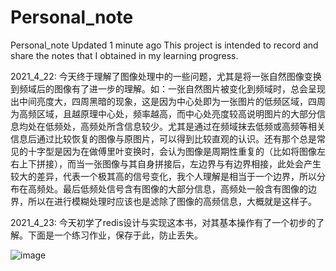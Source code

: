 # Personal_note
Personal_note  Updated 1 minute ago This project is intended to record and share the notes that I obtained in my learning progress.

2021_4_22:
今天终于理解了图像处理中的一些问题，尤其是将一张自然图像变换到频域后的图像有了进一步的理解。如：一张自然图片被变化到频域时，总会呈现出中间亮度大，四周黑暗的现象，这是因为中心处即为一张图片的低频区域，四周为高频区域，且越原理中心处，频率越高，而中心处亮度较高说明图片的大部分信息均处在低频处，高频处所含信息较少。尤其是通过在频域抹去低频或高频等相关信息后通过比较恢复的图像与原图片，可以得到比较直观的认识。还有那个总是常见的十字型是因为在做傅里叶变换时，会认为图像是周期性重复的（比如将图像左右上下拼接），而当一张图像与其自身拼接后，左边界与有边界相接，此处会产生较大的差异，代表一个极其高的信号变化，我个人理解是相当于一个边界，所以分布在高频处。最后低频处信号含有图像的大部分信息，高频处一般含有图像的边界，所以在进行模糊处理时应该也是滤除了图像的高频信息，大概就是这样子。

2021_4_23:
今天初学了redis设计与实现这本书，对其基本操作有了一个初步的了解。下面是一个练习作业，保存于此，防止丢失。

  ![image](https://user-images.githubusercontent.com/25473944/115837791-8cffaa00-a44b-11eb-864c-d2a0dbd4bc49.png)
